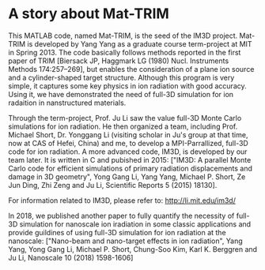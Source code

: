 # A story about Mat-TRIM
This MATLAB code, named Mat-TRIM, is the seed of the IM3D project. Mat-TRIM is developed by Yang Yang as a graduate course term-project at MIT in Spring 2013. The code basically follows methods reported in the first paper of TRIM [Biersack JP, Haggmark LG (1980) Nucl. Instruments Methods 174:257–269], but enables the consideration of a plane ion source and a cylinder-shaped target structure. Although this program is very simple, it captures some key physics in ion radiation with good accuracy. Using it, we have demonstrated the need of full-3D simulation for ion radaition in nanstructured materials.

Through the term-project, Prof. Ju Li saw the value full-3D Monte Carlo simulations for ion radiation. He then organized a team, including Prof. Michael Short, Dr. Yonggang Li (visiting scholar in Ju's group at that time, now at CAS of Hefei, China) and me, to develop a MPI-Parrallized, full-3D code for ion radiation. A more advanced code, IM3D, is developed by our team later. It is written in C and pubished in 2015: ["IM3D: A parallel Monte Carlo code for efficient simulations of primary radiation displacements and damage in 3D geometry", Yong Gang Li, Yang Yang, Michael P. Short, Ze Jun Ding, Zhi Zeng and Ju Li, Scientific Reports 5 (2015) 18130]. 

For information related to IM3D, please refer to: http://li.mit.edu/im3d/

In 2018, we published another paper to fully quantify the necessity of full-3D simulation for nanoscale ion iradiation in some classic applications and provide guildines of using full-3D simulation for ion radiation at the nanoscale: ["Nano-beam and nano-target effects in ion radiation", Yang Yang, Yong Gang Li, Michael P. Short, Chung-Soo Kim, Karl K. Berggren and Ju Li, Nanoscale 10 (2018) 1598-1606]
